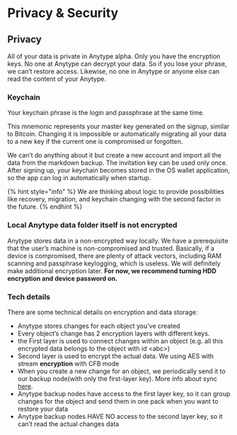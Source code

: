 # Privacy & Security

## Privacy

All of your data is private in Anytype alpha. Only you have the encryption keys. No one at Anytype can decrypt your data. So if you lose your phrase, we can’t restore access. Likewise, no one in Anytype or anyone else can read the content of your Anytype.

### Keychain

Your keychain phrase is the login and passphrase at the same time.

This mnemonic represents your master key generated on the signup, similar to Bitcoin. Changing it is impossible or automatically migrating all your data to a new key if the current one is compromised or forgotten.

We can’t do anything about it but create a new account and import all the data from the markdown backup. The invitation key can be used only once. After signing up, your keychain becomes stored in the OS wallet application, so the app can log in automatically when startup.

{% hint style="info" %}
We are thinking about logic to provide possibilities like recovery, migration, and keychain changing with the second factor in the future.
{% endhint %}

### Local Anytype data folder itself is not encrypted

Anytype stores data in a non-encrypted way locally. We have a prerequisite that the user’s machine is non-compromised and trusted. Basically, if a device is compromised, there are plenty of attack vectors, including RAM scanning and passphrase keylogging, which is useless. We will definitely make additional encryption later. **For now, we recommend turning HDD encryption and device password on.**

### Tech details

There are some technical details on encryption and data storage:

* Anytype stores changes for each object you’ve created
* Every object’s change has 2 encryption layers with different keys.&#x20;
* the First layer is used to connect changes within an object (e.g. all this encrypted data belongs to the object with id \<abc>)
* Second layer is used to encrypt the actual data. We using AES with stream **encryption** with CFB mode
* When you create a new change for an object, we periodically send it to our backup node(with only the first-layer key). More info about sync [here](syncing-and-p2p.md).
* Anytype backup nodes have access to the first layer key, so it can group changes for the object and send them in one pack when you want to restore your data
* Anytype backup nodes HAVE NO access to the second layer key, so it can’t read the actual changes data
